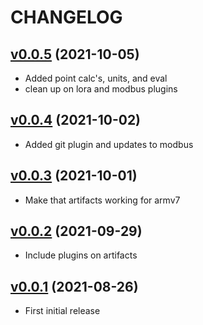 # CHANGELOG
## [v0.0.5](https://github.com/NubeIO/flow-framework/tree/v0.0.5) (2021-10-05)
- Added point calc's, units, and eval
- clean up on lora and modbus plugins

## [v0.0.4](https://github.com/NubeIO/flow-framework/tree/v0.0.4) (2021-10-02)
- Added git plugin and updates to modbus

## [v0.0.3](https://github.com/NubeIO/flow-framework/tree/v0.0.3) (2021-10-01)
- Make that artifacts working for armv7

## [v0.0.2](https://github.com/NubeIO/flow-framework/tree/v0.0.2) (2021-09-29)
- Include plugins on artifacts

## [v0.0.1](https://github.com/NubeIO/flow-framework/tree/v0.0.1) (2021-08-26)
- First initial release
